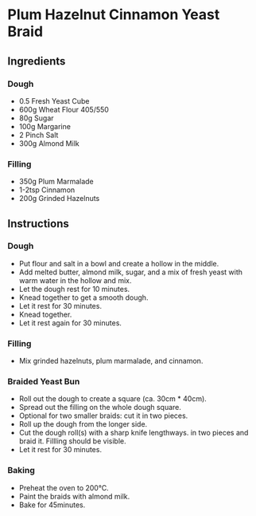 # Plum Hazelnut Cinnamon Yeast Braid

## Ingredients

### Dough
* 0.5 Fresh Yeast Cube
* 600g Wheat Flour 405/550
* 80g Sugar
* 100g Margarine
* 2 Pinch Salt
* 300g Almond Milk

### Filling
* 350g Plum Marmalade
* 1-2tsp Cinnamon
* 200g Grinded Hazelnuts

## Instructions

### Dough
- Put flour and salt in a bowl and create a hollow in the middle.
- Add melted butter, almond milk, sugar, and a mix of fresh yeast with warm water in the hollow and mix.
- Let the dough rest for 10 minutes.
- Knead together to get a smooth dough.
- Let it rest for 30 minutes.
- Knead together.
- Let it rest again for 30 minutes.

### Filling
- Mix grinded hazelnuts, plum marmalade, and cinnamon.

### Braided Yeast Bun
- Roll out the dough to create a square (ca. 30cm * 40cm).
- Spread out the filling on the whole dough square.
- Optional for two smaller braids: cut it in two pieces.
- Roll up the dough from the longer side.
- Cut the dough roll(s) with a sharp knife lengthways. in two pieces and braid it. Fillling should be visible.
- Let it rest for 30 minutes.

### Baking
- Preheat the oven to 200°C.
- Paint the braids with almond milk.
- Bake for 45minutes.

